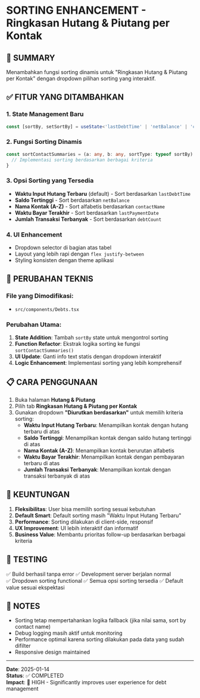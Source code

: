 # SORTING ENHANCEMENT - Ringkasan Hutang & Piutang per Kontak

## 🎯 SUMMARY
Menambahkan fungsi sorting dinamis untuk "Ringkasan Hutang & Piutang per Kontak" dengan dropdown pilihan sorting yang interaktif.

## ✅ FITUR YANG DITAMBAHKAN

### 1. **State Management Baru**
```typescript
const [sortBy, setSortBy] = useState<'lastDebtTime' | 'netBalance' | 'contactName' | 'lastPaymentDate' | 'debtCount'>('lastDebtTime');
```

### 2. **Fungsi Sorting Dinamis**
```typescript
const sortContactSummaries = (a: any, b: any, sortType: typeof sortBy) => {
  // Implementasi sorting berdasarkan berbagai kriteria
}
```

### 3. **Opsi Sorting yang Tersedia**
- **Waktu Input Hutang Terbaru** (default) - Sort berdasarkan `lastDebtTime` 
- **Saldo Tertinggi** - Sort berdasarkan `netBalance`
- **Nama Kontak (A-Z)** - Sort alfabetis berdasarkan `contactName`
- **Waktu Bayar Terakhir** - Sort berdasarkan `lastPaymentDate`
- **Jumlah Transaksi Terbanyak** - Sort berdasarkan `debtCount`

### 4. **UI Enhancement**
- Dropdown selector di bagian atas tabel
- Layout yang lebih rapi dengan `flex justify-between`
- Styling konsisten dengan theme aplikasi

## 🔧 PERUBAHAN TEKNIS

### File yang Dimodifikasi:
- `src/components/Debts.tsx`

### Perubahan Utama:
1. **State Addition**: Tambah `sortBy` state untuk mengontrol sorting
2. **Function Refactor**: Ekstrak logika sorting ke fungsi `sortContactSummaries()` 
3. **UI Update**: Ganti info text statis dengan dropdown interaktif
4. **Logic Enhancement**: Implementasi sorting yang lebih komprehensif

## 📋 CARA PENGGUNAAN

1. Buka halaman **Hutang & Piutang**
2. Pilih tab **Ringkasan Hutang & Piutang per Kontak**
3. Gunakan dropdown **"Diurutkan berdasarkan"** untuk memilih kriteria sorting:
   - **Waktu Input Hutang Terbaru**: Menampilkan kontak dengan hutang terbaru di atas
   - **Saldo Tertinggi**: Menampilkan kontak dengan saldo hutang tertinggi di atas  
   - **Nama Kontak (A-Z)**: Menampilkan kontak berurutan alfabetis
   - **Waktu Bayar Terakhir**: Menampilkan kontak dengan pembayaran terbaru di atas
   - **Jumlah Transaksi Terbanyak**: Menampilkan kontak dengan transaksi terbanyak di atas

## 🚀 KEUNTUNGAN

1. **Fleksibilitas**: User bisa memilih sorting sesuai kebutuhan
2. **Default Smart**: Default sorting masih "Waktu Input Hutang Terbaru" 
3. **Performance**: Sorting dilakukan di client-side, responsif
4. **UX Improvement**: UI lebih interaktif dan informatif
5. **Business Value**: Membantu prioritas follow-up berdasarkan berbagai kriteria

## 🧪 TESTING

✅ Build berhasil tanpa error
✅ Development server berjalan normal  
✅ Dropdown sorting functional
✅ Semua opsi sorting tersedia
✅ Default value sesuai ekspektasi

## 📝 NOTES

- Sorting tetap mempertahankan logika fallback (jika nilai sama, sort by contact name)
- Debug logging masih aktif untuk monitoring
- Performance optimal karena sorting dilakukan pada data yang sudah difilter
- Responsive design maintained

---
**Date**: 2025-01-14  
**Status**: ✅ COMPLETED  
**Impact**: 🎯 HIGH - Significantly improves user experience for debt management
